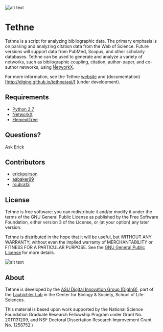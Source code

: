 ![alt text](https://raw.github.com/diging/tethne/python/doc/logo.jpeg "Tethneus, an orb weaving spider.")

# Tethne

Tethne is a script for analyzing bibliographic data. The primary emphasis is on parsing
and analyzing citation data from the Web of Science. Future versions will support data
from PubMed, Scopus, and other scholarly databases. Tethne can be used to generate and
analyze a variety of networks, such as bibliographic coupling, citation, author-paper, 
and co-author networks, using [NetworkX](http://networkx.github.io/).

For more information, see the Tethne [website](https://github.com/diging/tethne) and
(documentation)[http://diging.github.io/tethne/api/] (under development).

## Requirements
* [Python 2.7](http://www.python.org/)
* [NetworkX](http://networkx.github.io/)
* [ElementTree](http://docs.python.org/2/library/xml.etree.elementtree.html)

## Questions?
Ask [Erick](https://cbs.asu.edu/gradinfo/?page_id=49)

## Contributors
* [erickpeirson](http://github.com/erickpeirson)
* [aabaker99](http://github.com/aabaker99)
* [rsubra13](http://github.com/rsubra13)

## License
Tethne is free software: you can redistribute it and/or modify
it under the terms of the GNU General Public License as published by
the Free Software Foundation, either version 3 of the License, or
(at your option) any later version.

Tethne is distributed in the hope that it will be useful,
but WITHOUT ANY WARRANTY; without even the implied warranty of
MERCHANTABILITY or FITNESS FOR A PARTICULAR PURPOSE.  See the
[GNU General Public License](http://www.gnu.org/licenses/) for more details.

![alt text](http://www.gnu.org/graphics/gplv3-127x51.png "GNU GPL 3")

## About
Tethne is developed by the 
[ASU Digital Innovation Group (DigInG)](http://devo-evo.lab.asu.edu/diging),
part of the [Laubichler Lab](http://devo-evo.lab.asu.edu) in the Center for Biology & 
Society, School of Life Sciences.

This material is based upon work supported by the National Science Foundation Graduate 
Research Fellowship Program under Grant No. 2011131209, and NSF Doctoral Dissertation 
Research Improvement Grant No. 1256752.\
